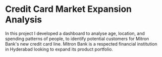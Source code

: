 # Credit Card Market Expansion Analysis
In this project I developed a dashboard to analyse age, location, and spending patterns of people, to identify
potential customers for Mitron Bank's new credit card line. Mitron Bank is a respected financial
institution in Hyderabad looking to expand its product portfolio.
